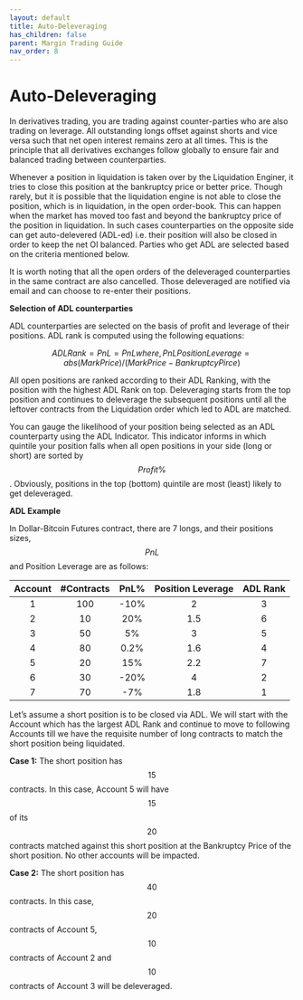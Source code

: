 ```yaml
---
layout: default
title: Auto-Deleveraging
has_children: false
parent: Margin Trading Guide
nav_order: 8
---
```


# Auto-Deleveraging

In derivatives trading, you are trading against counter-parties who are also trading on leverage. All outstanding longs offset against shorts and vice versa such that net open interest remains zero at all times. This is the principle that all derivatives exchanges follow globally to ensure fair and balanced trading between counterparties. 

Whenever a position in liquidation is taken over by the Liquidation Enginer, it tries to close this position at the bankruptcy price or better price. Though rarely, but it is possible that the liquidation engine is not able to close the position, which is in liquidation, in the open order-book. This can happen when the market has moved too fast and beyond the bankruptcy price of the position in liquidation. In such cases counterparties on the opposite side can get auto-delevered (ADL-ed) i.e. their position will also be closed in order to keep the net OI balanced. Parties who get ADL are selected based on the criteria mentioned below.

 It is worth noting that all the open orders of the deleveraged counterparties in the same contract are also cancelled. Those deleveraged are notified via email and can choose to re-enter their positions.

  **Selection of ADL counterparties**

ADL counterparties are selected on the basis of profit and leverage of their positions. ADL rank is computed using the following equations:

$$ADL Rank = PnL% * Position Leverage; if PnL% >0
              = PnL% / Position Leverage; if PnL% <0
where,
PnL% = (Current_Position_Value - Entry_Position_Value)/abs(Entry_Position_Value)
Position Leverage = abs (Mark Price)/ (Mark Price - Bankruptcy Pirce)
$$

All open positions are ranked according to their ADL Ranking, with the position with the highest ADL Rank on top. Deleveraging starts from the top position and continues to deleverage the subsequent positions until all the leftover contracts from the Liquidation order which led to ADL are matched.

 You can gauge the likelihood of your position being selected as an ADL counterparty using the ADL Indicator. This indicator informs in which quintile your position falls when all open positions in your side (long or short) are sorted by $$Profit\%$$. Obviously, positions in the top (bottom) quintile are most (least) likely to get deleveraged.

 **ADL Example**

In Dollar-Bitcoin Futures contract, there are 7 longs, and their positions sizes, $$PnL%$$ and Position Leverage are as follows:

| Account 	| #Contracts 	| PnL% 	| Position Leverage 	| ADL Rank 	|
|:---------:| :------------:| :---------------:|:--------------:|:---------:|
|    1    	|     100    	|      -10%      	|       2      	|     3    	|
|    2    	|     10     	|       20%      	|       1.5     |     6    	|
|    3    	|     50     	|       5%       	|       3      	|     5    	|
|    4    	|     80     	|      0.2%      	|       1.6    	|     4    	|
|    5    	|     20     	|       15%      	|       2.2    	|     7    	|
|    6    	|     30     	|      -20%      	|       4      	|     2    	|
|    7    	|     70     	|       -7%      	|       1.8     |     1    	|

Let’s assume a short position is to be closed via ADL. We will start with the Account which has the largest ADL Rank and continue to move to following Accounts till we have the requisite number of long contracts to match the short position being liquidated.

 **Case 1:** The short position has $$15$$ contracts. In this case, Account 5 will have $$15$$ of its $$20$$ contracts matched against this short position at the Bankruptcy Price of the short position. No other accounts will be impacted.

**Case 2:** The short position has $$40$$ contracts. In this case, $$20$$ contracts of Account 5, $$10$$ contracts of Account 2 and $$10$$ contracts of Account 3 will be deleveraged.